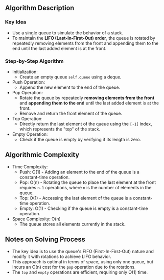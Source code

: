 ## Algorithm Description
### Key Idea
- Use a single queue to simulate the behavior of a stack.
- To maintain the **LIFO (Last-In-First-Out) order**, the queue is rotated by repeatedly removing elements from the front and appending them to the end until the last added element is at the front.

### Step-by-Step Algorithm
- Initialization:
  - Create an empty queue ```self.queue``` using a deque.
- Push Operation:
  - Append the new element to the end of the queue.
- Pop Operation:
  - Rotate the queue by repeatedly **removing elements from the front** and **appending them to the end** until the last added element is at the front.
  - Remove and return the front element of the queue.
- Top Operation:
  - Directly return the last element of the queue using the ```[-1]``` index, which represents the "top" of the stack.
- Empty Operation:
  - Check if the queue is empty by verifying if its length is zero.

## Algorithmic Complexity
- Time Complexity:
  - Push: O(1) - Adding an element to the end of the queue is a constant-time operation.
  - Pop: O(n) - Rotating the queue to place the last element at the front requires ```n-1``` operations, where ```n``` is the number of elements in the queue.
  - Top: O(1) - Accessing the last element of the queue is a constant-time operation.
  - Empty: O(1) - Checking if the queue is empty is a constant-time operation.
- Space Complexity: O(n)
  - The queue stores all elements currently in the stack.

## Notes on Solving Process
- The key idea is to use the queue's FIFO (First-In-First-Out) nature and modify it with rotations to achieve LIFO behavior.
- This approach is optimal in terms of space, using only one queue, but incurs an O(n) cost for the ```pop``` operation due to the rotations.
- The ```top``` and ```empty``` operations are efficient, requiring only O(1) time.